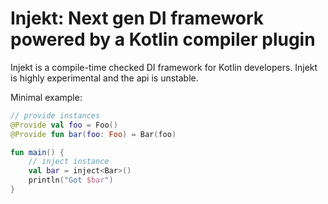 # Injekt: Next gen DI framework powered by a Kotlin compiler plugin

Injekt is a compile-time checked DI framework for Kotlin developers.
Injekt is highly experimental and the api is unstable.

Minimal example:
```kotlin
// provide instances
@Provide val foo = Foo()
@Provide fun bar(foo: Foo) = Bar(foo)

fun main() {
    // inject instance
    val bar = inject<Bar>()
    println("Got $bar")
}
```
